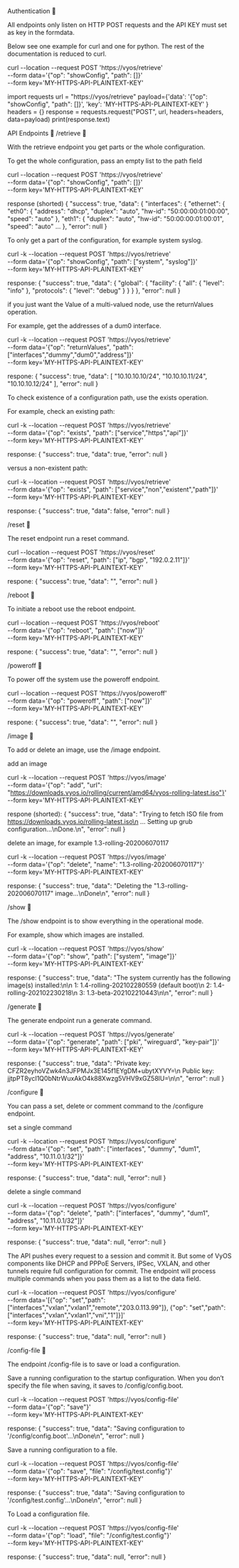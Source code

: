 Authentication


All endpoints only listen on HTTP POST requests and the API KEY must set as key in the formdata.

Below see one example for curl and one for python. The rest of the documentation is reduced to curl.

curl --location --request POST 'https://vyos/retrieve' \
--form data='{"op": "showConfig", "path": []}' \
--form key='MY-HTTPS-API-PLAINTEXT-KEY'

import requests
url = "https://vyos/retrieve"
payload={'data': '{"op": "showConfig", "path": []}',
         'key': 'MY-HTTPS-API-PLAINTEXT-KEY'
        }
headers = {}
response = requests.request("POST", url, headers=headers, data=payload)
print(response.text)

API Endpoints

/retrieve


With the retrieve endpoint you get parts or the whole configuration.

To get the whole configuration, pass an empty list to the path field

curl --location --request POST 'https://vyos/retrieve' \
--form data='{"op": "showConfig", "path": []}' \
--form key='MY-HTTPS-API-PLAINTEXT-KEY'


response (shorted)
{
   "success": true,
   "data": {
      "interfaces": {
            "ethernet": {
               "eth0": {
                  "address": "dhcp",
                  "duplex": "auto",
                  "hw-id": "50:00:00:01:00:00",
                  "speed": "auto"
               },
               "eth1": {
                  "duplex": "auto",
                  "hw-id": "50:00:00:01:00:01",
                  "speed": "auto"
   ...
   },
   "error": null
}

To only get a part of the configuration, for example system syslog.

curl -k --location --request POST 'https://vyos/retrieve' \
--form data='{"op": "showConfig", "path": ["system", "syslog"]}' \
--form key='MY-HTTPS-API-PLAINTEXT-KEY'


response:
{
   "success": true,
   "data": {
      "global": {
            "facility": {
               "all": {
                  "level": "info"
               },
               "protocols": {
                  "level": "debug"
               }
            }
      }
   },
   "error": null
}

if you just want the Value of a multi-valued node, use the returnValues operation.

For example, get the addresses of a dum0 interface.

curl -k --location --request POST 'https://vyos/retrieve' \
--form data='{"op": "returnValues", "path": ["interfaces","dummy","dum0","address"]}' \
--form key='MY-HTTPS-API-PLAINTEXT-KEY'

respone:
{
   "success": true,
   "data": [
      "10.10.10.10/24",
      "10.10.10.11/24",
      "10.10.10.12/24"
   ],
   "error": null
}

To check existence of a configuration path, use the exists operation.

For example, check an existing path:

curl -k --location --request POST 'https://vyos/retrieve' \
--form data='{"op": "exists", "path": ["service","https","api"]}' \
--form key='MY-HTTPS-API-PLAINTEXT-KEY'

response:
{
   "success": true,
   "data": true,
   "error": null
}

versus a non-existent path:

curl -k --location --request POST 'https://vyos/retrieve' \
--form data='{"op": "exists", "path": ["service","non","existent","path"]}' \
--form key='MY-HTTPS-API-PLAINTEXT-KEY'

response:
{
   "success": true,
   "data": false,
   "error": null
}

/reset


The reset endpoint run a reset command.

curl --location --request POST 'https://vyos/reset' \
--form data='{"op": "reset", "path": ["ip", "bgp", "192.0.2.11"]}' \
--form key='MY-HTTPS-API-PLAINTEXT-KEY'

respone:
{
  "success": true,
  "data": "",
  "error": null
}

/reboot


To initiate a reboot use the reboot endpoint.

curl --location --request POST 'https://vyos/reboot' \
--form data='{"op": "reboot", "path": ["now"]}' \
--form key='MY-HTTPS-API-PLAINTEXT-KEY'

respone:
{
  "success": true,
  "data": "",
  "error": null
}

/poweroff


To power off the system use the poweroff endpoint.

curl --location --request POST 'https://vyos/poweroff' \
--form data='{"op": "poweroff", "path": ["now"]}' \
--form key='MY-HTTPS-API-PLAINTEXT-KEY'

respone:
{
  "success": true,
  "data": "",
  "error": null
}

/image


To add or delete an image, use the /image endpoint.

add an image

curl -k --location --request POST 'https://vyos/image' \
--form data='{"op": "add", "url": "https://downloads.vyos.io/rolling/current/amd64/vyos-rolling-latest.iso"}' \
--form key='MY-HTTPS-API-PLAINTEXT-KEY'

respone (shorted):
{
   "success": true,
   "data": "Trying to fetch ISO file from https://downloads.vyos.io/rolling-latest.iso\n
            ...
            Setting up grub configuration...\nDone.\n",
   "error": null
}

delete an image, for example 1.3-rolling-202006070117

curl -k --location --request POST 'https://vyos/image' \
--form data='{"op": "delete", "name": "1.3-rolling-202006070117"}' \
--form key='MY-HTTPS-API-PLAINTEXT-KEY'

response:
{
   "success": true,
   "data": "Deleting the \"1.3-rolling-202006070117\" image...\nDone\n",
   "error": null
}

/show


The /show endpoint is to show everything in the operational mode.

For example, show which images are installed.

curl -k --location --request POST 'https://vyos/show' \
--form data='{"op": "show", "path": ["system", "image"]}' \
--form key='MY-HTTPS-API-PLAINTEXT-KEY'

response:
{
   "success": true,
   "data": "The system currently has the following image(s) installed:\n\n
             1: 1.4-rolling-202102280559 (default boot)\n
             2: 1.4-rolling-202102230218\n
             3: 1.3-beta-202102210443\n\n",
   "error": null
}

/generate


The generate endpoint run a generate command.

curl -k --location --request POST 'https://vyos/generate' \
--form data='{"op": "generate", "path": ["pki", "wireguard", "key-pair"]}' \
--form key='MY-HTTPS-API-PLAINTEXT-KEY'

response:
{
   "success": true,
   "data": "Private key: CFZR2eyhoVZwk4n3JFPMJx3E145f1EYgDM+ubytXYVY=\n
            Public key: jjtpPT8ycI1Q0bNtrWuxAkO4k88Xwzg5VHV9xGZ58lU=\n\n",
   "error": null
}

/configure


You can pass a set, delete or comment command to the /configure endpoint.

set a single command

curl -k --location --request POST 'https://vyos/configure' \
--form data='{"op": "set", "path": ["interfaces", "dummy", "dum1", "address", "10.11.0.1/32"]}' \
--form key='MY-HTTPS-API-PLAINTEXT-KEY'

response:
{
   "success": true,
   "data": null,
   "error": null
}

delete a single command

curl -k --location --request POST 'https://vyos/configure' \
--form data='{"op": "delete", "path": ["interfaces", "dummy", "dum1", "address", "10.11.0.1/32"]}' \
--form key='MY-HTTPS-API-PLAINTEXT-KEY'

response:
{
   "success": true,
   "data": null,
   "error": null
}

The API pushes every request to a session and commit it. But some of VyOS components like DHCP and PPPoE Servers, IPSec, VXLAN, and other tunnels require full configuration for commit. The endpoint will process multiple commands when you pass them as a list to the data field.

curl -k --location --request POST 'https://vyos/configure' \
--form data='[{"op": "set","path":["interfaces","vxlan","vxlan1","remote","203.0.113.99"]}, {"op": "set","path":["interfaces","vxlan","vxlan1","vni","1"]}]' \
--form key='MY-HTTPS-API-PLAINTEXT-KEY'

response:
{
   "success": true,
   "data": null,
   "error": null
}

/config-file


The endpoint /config-file is to save or load a configuration.

Save a running configuration to the startup configuration. When you don’t specify the file when saving, it saves to /config/config.boot.

curl -k --location --request POST 'https://vyos/config-file' \
--form data='{"op": "save"}' \
--form key='MY-HTTPS-API-PLAINTEXT-KEY'

response:
{
   "success": true,
   "data": "Saving configuration to '/config/config.boot'...\nDone\n",
   "error": null
}

Save a running configuration to a file.

curl -k --location --request POST 'https://vyos/config-file' \
--form data='{"op": "save", "file": "/config/test.config"}' \
--form key='MY-HTTPS-API-PLAINTEXT-KEY'

response:
{
   "success": true,
   "data": "Saving configuration to '/config/test.config'...\nDone\n",
   "error": null
}

To Load a configuration file.

curl -k --location --request POST 'https://vyos/config-file' \
--form data='{"op": "load", "file": "/config/test.config"}' \
--form key='MY-HTTPS-API-PLAINTEXT-KEY'

response:
{
   "success": true,
   "data": null,
   "error": null
}
